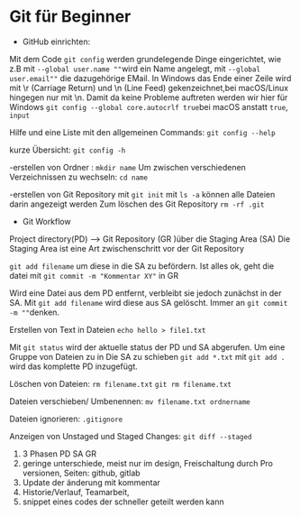 # Git für Beginner
- GitHub einrichten:

Mit dem Code `git config` werden grundelegende Dinge eingerichtet, wie z.B mit `--global user.name ""`wird ein Name angelegt, mit `--global user.email""` die dazugehörige EMail. In Windows das Ende einer Zeile wird mit \r (Carriage Return) und \n (Line Feed) gekenzeichnet,bei macOS/Linux hingegen nur mit \n. Damit da keine Probleme auftreten werden wir hier für Windows `git config --global core.autocrlf true`bei macOS anstatt `true`, `input`

Hilfe und eine Liste mit den allgemeinen Commands: 
`git config --help`

 kurze Übersicht:
 `git config -h`
 
 -erstellen von Ordner : `mkdir name`
Um zwischen verschiedenen Verzeichnissen zu wechseln: `cd name`

-erstellen von Git Repository mit `git init` mit `ls -a` können alle Dateien darin angezeigt werden
Zum löschen des Git Repository `rm -rf .git`



- Git Workflow


Project directory(PD) --> Git Repository (GR )über die Staging Area (SA) 
Die Staging Area ist eine Art zwischenschritt vor der Git Repository

`git add filename` um diese in die SA zu befördern. Ist alles ok, geht die datei mit `git commit -m "Kommentar XY"` in GR

Wird eine Datei aus dem PD entfernt, verbleibt sie jedoch zunächst in der SA. Mit `git add filename` wird diese aus SA gelöscht. Immer an `git commit -m ""`denken.

Erstellen von Text in Dateien `echo hello > file1.txt`

Mit `git status` wird der aktuelle status der PD und SA abgerufen.
Um eine Gruppe von Dateien zu in Die SA zu schieben `git add *.txt`
mit `git add .` wird das komplette PD inzugefügt. 

Löschen von Dateien:
`rm filename.txt`
`git rm filename.txt`

Dateien verschieben/ Umbenennen:
`mv filename.txt ordnername`

Dateien ignorieren:  `.gitignore`

Anzeigen von  Unstaged und Staged Changes: 
`git diff --staged`




1. 3 Phasen PD SA GR
2. geringe unterschiede, meist nur im design, Freischaltung durch Pro versionen,  Seiten: github, gitlab
3. Update der änderung mit kommentar
4. Historie/Verlauf, Teamarbeit,
5. snippet eines codes der schneller geteilt werden kann

  








